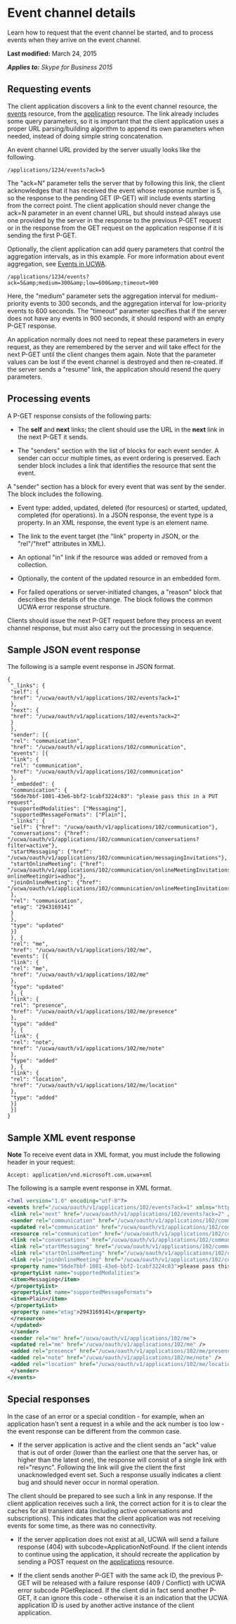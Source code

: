 
# Event channel details
Learn how to request that the event channel be started, and to process events when they arrive on the event channel.

 **Last modified:** March 24, 2015

 _**Applies to:** Skype for Business 2015_

## Requesting events
<a name="sectionSection0"> </a>

The client application discovers a link to the event channel resource, the [events](events_ref.md) resource, from the [application](application_ref.md) resource. The link already includes some query parameters, so it is important that the client application uses a proper URL parsing/building algorithm to append its own parameters when needed, instead of doing simple string concatenation.

An event channel URL provided by the server usually looks like the following.




```
/applications/1234/events?ack=5
```

The "ack=N" parameter tells the server that by following this link, the client acknowledges that it has received the event whose response number is 5, so the response to the pending GET (P-GET) will include events starting from the correct point. The client application should never change the ack=N parameter in an event channel URL, but should instead always use one provided by the server in the response to the previous P-GET request or in the response from the GET request on the application response if it is sending the first P-GET.

Optionally, the client application can add query parameters that control the aggregation intervals, as in this example. For more information about event aggregation, see [Events in UCWA](EventsInUCWA.md). 




```
/applications/1234/events?ack=5&amp;medium=300&amp;low=600&amp;timeout=900
```

Here, the "medium" parameter sets the aggregation interval for medium-priority events to 300 seconds, and the aggregation interval for low-priority events to 600 seconds. The "timeout" parameter specifies that if the server does not have any events in 900 seconds, it should respond with an empty P-GET response.

An application normally does not need to repeat these parameters in every request, as they are remembered by the server and will take effect for the next P-GET until the client changes them again. Note that the parameter values can be lost if the event channel is destroyed and then re-created. If the server sends a "resume" link, the application should resend the query parameters.


## Processing events
<a name="sectionSection1"> </a>

A P-GET response consists of the following parts:


- The **self** and **next** links; the client should use the URL in the **next** link in the next P-GET it sends.
 
- The "senders" section with the list of blocks for each event sender. A sender can occur multiple times, as event ordering is preserved. Each sender block includes a link that identifies the resource that sent the event.
 
A "sender" section has a block for every event that was sent by the sender. The block includes the following.


- Event type: added, updated, deleted (for resources) or started, updated, completed (for operations). In a JSON response, the event type is a property. In an XML response, the event type is an element name.
 
- The link to the event target (the "link" property in JSON, or the "rel"/"href" attributes in XML).
 
- An optional "in" link if the resource was added or removed from a collection.
 
- Optionally, the content of the updated resource in an embedded form.
 
- For failed operations or server-initiated changes, a "reason" block that describes the details of the change. The block follows the common UCWA error response structure.
 
Clients should issue the next P-GET request before they process an event channel response, but must also carry out the processing in sequence.


## Sample JSON event response
<a name="sectionSection2"> </a>

The following is a sample event response in JSON format.


```
{ 
 "_links": { 
 "self": { 
 "href": "/ucwa/oauth/v1/applications/102/events?ack=1" 
 }, 
 "next": { 
 "href": "/ucwa/oauth/v1/applications/102/events?ack=2" 
 } 
 }, 
 "sender": [{ 
 "rel": "communication", 
 "href": "/ucwa/oauth/v1/applications/102/communication", 
 "events": [{ 
 "link": { 
 "rel": "communication", 
 "href": "/ucwa/oauth/v1/applications/102/communication" 
 }, 
 "_embedded": { 
 "communication": { 
 "56de7bbf-1081-43e6-bbf2-1cabf3224c83": "please pass this in a PUT request", 
 "supportedModalities": ["Messaging"], 
 "supportedMessageFormats": ["Plain"], 
 "_links": { 
 "self": {"href": "/ucwa/oauth/v1/applications/102/communication"}, 
 "conversations": {"href": "/ucwa/oauth/v1/applications/102/communication/conversations?filter=active"}, 
 "startMessaging": {"href": "/ucwa/oauth/v1/applications/102/communication/messagingInvitations"}, 
 "startOnlineMeeting": {"href": "/ucwa/oauth/v1/applications/102/communication/onlineMeetingInvitations?onlineMeetingUri=adhoc"}, 
 "joinOnlineMeeting": {"href": "/ucwa/oauth/v1/applications/102/communication/onlineMeetingInvitations"} 
 }, 
 "rel": "communication", 
 "etag": "2943169141" 
 } 
 }, 
 "type": "updated" 
 }] 
 }, { 
 "rel": "me", 
 "href": "/ucwa/oauth/v1/applications/102/me", 
 "events": [{ 
 "link": { 
 "rel": "me", 
 "href": "/ucwa/oauth/v1/applications/102/me" 
 }, 
 "type": "updated" 
 }, { 
 "link": { 
 "rel": "presence", 
 "href": "/ucwa/oauth/v1/applications/102/me/presence" 
 }, 
 "type": "added" 
 }, { 
 "link": { 
 "rel": "note", 
 "href": "/ucwa/oauth/v1/applications/102/me/note" 
 }, 
 "type": "added" 
 }, { 
 "link": { 
 "rel": "location", 
 "href": "/ucwa/oauth/v1/applications/102/me/location" 
 }, 
 "type": "added" 
 }] 
 }] 
}

```


## Sample XML event response
<a name="sectionSection3"> </a>




 **Note** To receive event data in XML format, you must include the following header in your request:


```
Accept: application/vnd.microsoft.com.ucwa+xml
```

The following is a sample event response in XML format.




```XML
<?xml version="1.0" encoding="utf-8"?> 
<events href="/ucwa/oauth/v1/applications/102/events?ack=1" xmlns="http://schemas.microsoft.com/rtc/2012/03/ucwa"> 
 <link rel="next" href="/ucwa/oauth/v1/applications/102/events?ack=2" /> 
 <sender rel="communication" href="/ucwa/oauth/v1/applications/102/communication"> 
 <updated rel="communication" href="/ucwa/oauth/v1/applications/102/communication"> 
 <resource rel="communication" href="/ucwa/oauth/v1/applications/102/communication"> 
 <link rel="conversations" href="/ucwa/oauth/v1/applications/102/communication/conversations?filter=active" /> 
 <link rel="startMessaging" href="/ucwa/oauth/v1/applications/102/communication/messagingInvitations" /> 
 <link rel="startOnlineMeeting" href="/ucwa/oauth/v1/applications/102/communication/onlineMeetingInvitations?onlineMeetingUri=adhoc" /> 
 <link rel="joinOnlineMeeting" href="/ucwa/oauth/v1/applications/102/communication/onlineMeetingInvitations" /> 
 <property name="56de7bbf-1081-43e6-bbf2-1cabf3224c83">please pass this in a PUT request</property> 
 <propertyList name="supportedModalities"> 
 <item>Messaging</item> 
 </propertyList> 
 <propertyList name="supportedMessageFormats"> 
 <item>Plain</item> 
 </propertyList> 
 <property name="etag">2943169141</property> 
 </resource> 
 </updated> 
 </sender> 
 <sender rel="me" href="/ucwa/oauth/v1/applications/102/me"> 
 <updated rel="me" href="/ucwa/oauth/v1/applications/102/me" /> 
 <added rel="presence" href="/ucwa/oauth/v1/applications/102/me/presence" /> 
 <added rel="note" href="/ucwa/oauth/v1/applications/102/me/note" /> 
 <added rel="location" href="/ucwa/oauth/v1/applications/102/me/location" /> 
 </sender> 
</events>

```


## Special responses
<a name="sectionSection4"> </a>

In the case of an error or a special condition - for example, when an application hasn't sent a request in a while and the ack number is too low - the event response can be different from the common case.


- If the server application is active and the client sends an "ack" value that is out of order (lower than the earliest one that the server has, or higher than the latest one), the response will consist of a single link with rel="resync". Following the link will give the client the first unacknowledged event set. Such a response usually indicates a client bug and should never occur in normal operation.
 
 The client should be prepared to see such a link in any response. If the client application receives such a link, the correct action for it is to clear the caches for all transient data (including active conversations and subscriptions). This indicates that the client application was not receiving events for some time, as there was no connectivity.
 
- If the server application does not exist at all, UCWA will send a failure response (404) with subcode=ApplicationNotFound. If the client intends to continue using the application, it should recreate the application by sending a POST request on the [applications](applications_ref.md) resource.
 
- If the client sends another P-GET with the same ack ID, the previous P-GET will be released with a failure response (409 / Conflict) with UCWA error subcode PGetReplaced. If the client did in fact send another P-GET, it can ignore this code - otherwise it is an indication that the UCWA application ID is used by another active instance of the client application.
 
